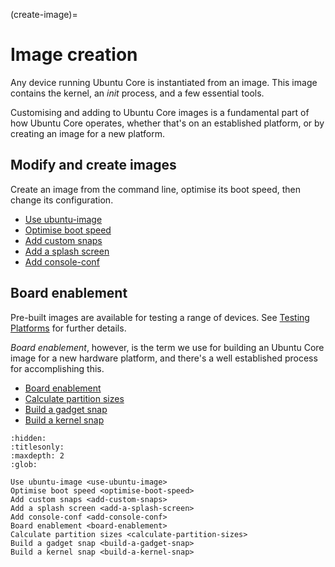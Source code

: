 (create-image)=
# Image creation

Any device running Ubuntu Core is instantiated from an image. This image contains the kernel, an _init_ process, and a few essential tools.

Customising and adding to Ubuntu Core images is a fundamental part of how Ubuntu Core operates, whether that's on an established platform, or by creating an image for a new platform.

## Modify and create images

Create an image from the command line, optimise its boot speed, then change its configuration.

- [Use ubuntu-image](use-ubuntu-image)
- [Optimise boot speed](optimise-boot-speed)
- [Add custom snaps](add-custom-snaps)
- [Add a splash screen](add-a-splash-screen)
- [Add console-conf](add-console-conf)

## Board enablement

Pre-built images are available for testing a range of devices. See [Testing Platforms](/reference/testing-platforms) for further details.

_Board enablement_, however, is the term we use for building an Ubuntu Core image for a new hardware platform, and there's a well established process for accomplishing this.

- [Board enablement](board-enablement)
- [Calculate partition sizes](calculate-partition-sizes)
- [Build a gadget snap](build-a-gadget-snap)
- [Build a kernel snap](build-a-kernel-snap)



```{toctree}
:hidden:
:titlesonly:
:maxdepth: 2
:glob:

Use ubuntu-image <use-ubuntu-image>
Optimise boot speed <optimise-boot-speed>
Add custom snaps <add-custom-snaps>
Add a splash screen <add-a-splash-screen>
Add console-conf <add-console-conf>
Board enablement <board-enablement>
Calculate partition sizes <calculate-partition-sizes>
Build a gadget snap <build-a-gadget-snap>
Build a kernel snap <build-a-kernel-snap>
